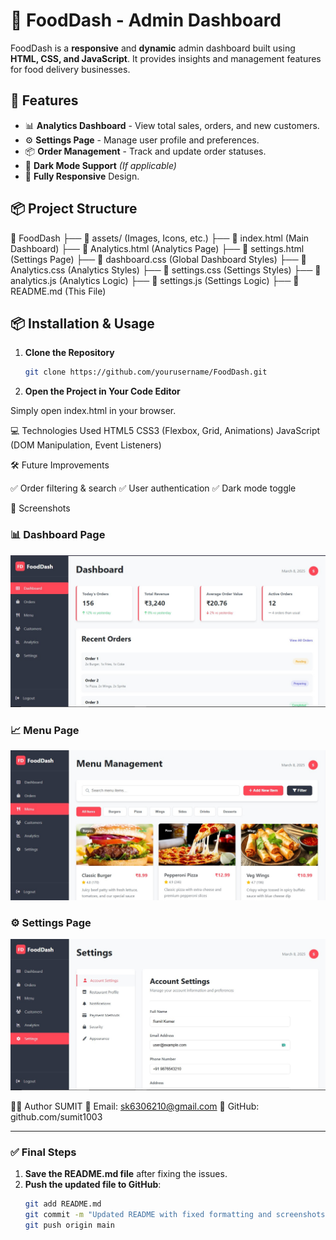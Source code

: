 # 🍔 FoodDash - Admin Dashboard

FoodDash is a **responsive** and **dynamic** admin dashboard built using **HTML, CSS, and JavaScript**. It provides insights and management features for food delivery businesses.

## 🚀 Features

- 📊 **Analytics Dashboard** - View total sales, orders, and new customers.
- ⚙ **Settings Page** - Manage user profile and preferences.
- 📦 **Order Management** - Track and update order statuses.
- 🌙 **Dark Mode Support** _(If applicable)_
- 📱 **Fully Responsive** Design.

## 📦 Project Structure

📁 FoodDash
├── 📁 assets/ (Images, Icons, etc.)
├── 📄 index.html (Main Dashboard)
├── 📄 Analytics.html (Analytics Page)
├── 📄 settings.html (Settings Page)
├── 📜 dashboard.css (Global Dashboard Styles)
├── 📜 Analytics.css (Analytics Styles)
├── 📜 settings.css (Settings Styles)
├── 📜 analytics.js (Analytics Logic)
├── 📜 settings.js (Settings Logic)
├── 📄 README.md (This File)

## 📦 Installation & Usage

1. **Clone the Repository**

   ```sh
   git clone https://github.com/yourusername/FoodDash.git

   ```

2. **Open the Project in Your Code Editor**

Simply open index.html in your browser.

💻 Technologies Used
HTML5
CSS3 (Flexbox, Grid, Animations)
JavaScript (DOM Manipulation, Event Listeners)

🛠 Future Improvements

✅ Order filtering & search
✅ User authentication
✅ Dark mode toggle

📸 Screenshots

### 📊 Dashboard Page

![Dashboard](assets/dashbored.jpg)

### 📈 Menu Page

![Analytics](assets/Menu.jpg)

### ⚙ Settings Page

![Settings](assets/Setting.jpg)

👨‍💻 Author
SUMIT
📧 Email: sk6306210@gmail.com
🔗 GitHub: github.com/sumit1003

---

### ✅ **Final Steps**

1. **Save the README.md file** after fixing the issues.
2. **Push the updated file to GitHub**:
   ```sh
   git add README.md
   git commit -m "Updated README with fixed formatting and screenshots"
   git push origin main
   ```
